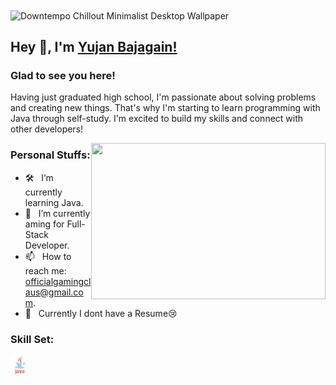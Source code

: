 
<img align="center"  width="500" img src="https://i.ibb.co/vhh6NQC/downtempo-chillout-minimalist-desktop-wallpaper-free-photo.jpg" alt="Downtempo Chillout Minimalist Desktop Wallpaper" >

## Hey 👋, I'm [Yujan Bajagain!](https://github.com/GamingClaus/)

### Glad to see you here! 

Having just graduated high school, I'm passionate about solving problems and creating new things. That's why I'm starting to learn programming with Java through self-study. I'm excited to build my skills and connect with other developers!

<img align="right" height="250" width="375" alt="" src="https://gifdb.com/images/thumbnail/programming-simpsons-press-any-key-uwovchh4v19ky2zy.gif"/>

### Personal Stuffs:

- 🛠 &nbsp; I’m currently learning Java.
- 🚀 &nbsp; I’m currently aming for Full-Stack Developer.
- 📫 &nbsp; How to reach me: officialgamingclaus@gmail.com.
- 📝 &nbsp; Currently I dont have a Resume😢


### Skill Set:

<code><img height="30" src="https://raw.githubusercontent.com/devicons/devicon/master/icons/java/java-original-wordmark.svg" alt="java"></code>
</code>





